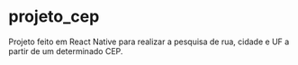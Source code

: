 # projeto_cep

Projeto feito em React Native para realizar a pesquisa de rua, cidade e UF a partir de um determinado CEP.